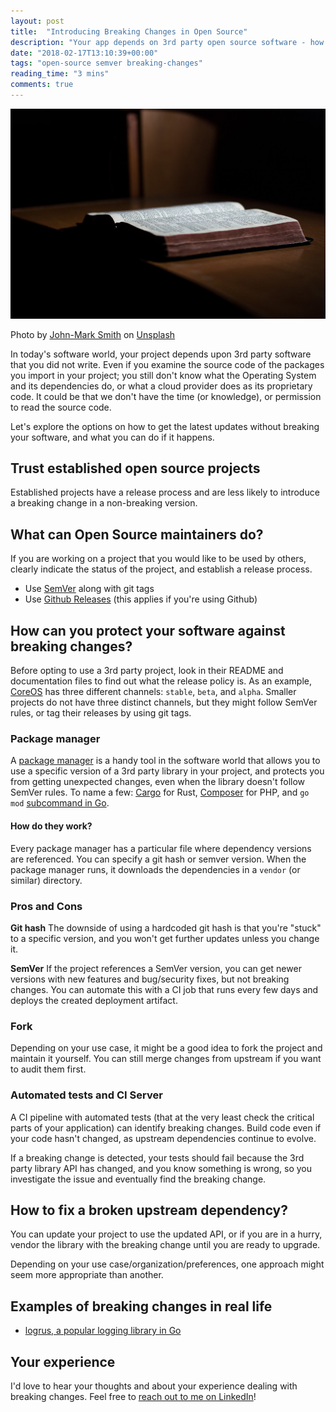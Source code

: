 ```yaml
---
layout: post
title:  "Introducing Breaking Changes in Open Source"
description: "Your app depends on 3rd party open source software - how do you avoid breaking changes?"
date: "2018-02-17T13:10:39+00:00"
tags: "open-source semver breaking-changes"
reading_time: "3 mins"
comments: true
---
```


![Breaking Changes in Open Source](/assets/images/posts/breaking-changes-in-open-source.jpg "Breaking Changes in Open Source")

Photo by [John-Mark Smith](https://unsplash.com/@mrrrk_smith?utm_source=unsplash&utm_medium=referral&utm_content=creditCopyText) on [Unsplash](https://unsplash.com/search/photos/perfect?utm_source=unsplash&utm_medium=referral&utm_content=creditCopyText)

In today's software world, your project depends upon 3rd party software that you did not write. Even if you examine the source code of the packages you import in your project; you still don't know what the Operating System and its dependencies do, or what a cloud provider does as its proprietary code. It could be that we don't have the time (or knowledge), or permission to read the source code.

Let's explore the options on how to get the latest updates without breaking your software, and what you can do if it happens.

## Trust established open source projects
Established projects have a release process and are less likely to introduce a breaking change in a non-breaking version.

## What can Open Source maintainers do?
If you are working on a project that you would like to be used by others, clearly indicate the status of the project, and establish a release process.

* Use [SemVer](https://semver.org/) along with git tags
* Use [Github Releases](https://help.github.com/articles/creating-releases/) (this applies if you're using Github)

## How can you protect your software against breaking changes?
Before opting to use a 3rd party project, look in their README and documentation files to find out what the release policy is. As an example, [CoreOS](https://coreos.com/releases/) has three different channels: `stable`, `beta`, and `alpha`. Smaller projects do not have three distinct channels, but they might follow SemVer rules, or tag their releases by using git tags.

### Package manager
A [package manager](https://en.wikipedia.org/wiki/Package_manager) is a handy tool in the software world that allows you to use a specific version of a 3rd party library in your project, and protects you from getting unexpected changes, even when the library doesn't follow SemVer rules. To name a few: [Cargo](https://doc.rust-lang.org/cargo/) for Rust, [Composer](http://getcomposer.org/) for PHP, and `go mod` [subcommand in Go](https://blog.golang.org/using-go-modules).

#### How do they work?
Every package manager has a particular file where dependency versions are referenced. You can specify a git hash or semver version. When the package manager runs, it downloads the dependencies in a `vendor` (or similar) directory.

### Pros and Cons

**Git hash**
The downside of using a hardcoded git hash is that you're "stuck" to a specific version, and you won't get further updates unless you change it.

**SemVer**
If the project references a SemVer version, you can get newer versions with new features and bug/security fixes, but not breaking changes. You can automate this with a CI job that runs every few days and deploys the created deployment artifact.

### Fork
Depending on your use case, it might be a good idea to fork the project and maintain it yourself. You can still merge changes from upstream if you want to audit them first.

### Automated tests and CI Server
A CI pipeline with automated tests (that at the very least check the critical parts of your application) can identify breaking changes. Build code even if your code hasn't changed, as upstream dependencies continue to evolve.

If a breaking change is detected, your tests should fail because the 3rd party library API has changed, and you know something is wrong, so you investigate the issue and eventually find the breaking change.

## How to fix a broken upstream dependency?
You can update your project to use the updated API, or if you are in a hurry, vendor the library with the breaking change until you are ready to upgrade.

Depending on your use case/organization/preferences, one approach might seem more appropriate than another.

## Examples of breaking changes in real life

* [logrus, a popular logging library in Go](https://github.com/sirupsen/logrus/issues/451)

## Your experience

I'd love to hear your thoughts and about your experience dealing with breaking changes. Feel free to [reach out to me on LinkedIn](https://www.linkedin.com/in/georgios-g-279883115/)!
